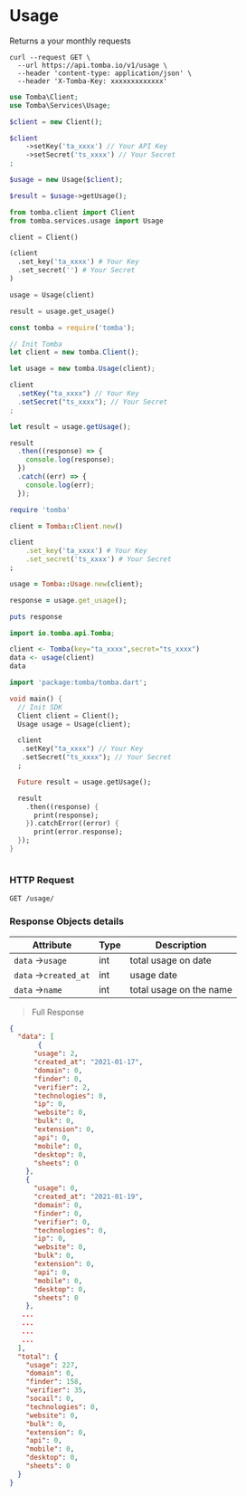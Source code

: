 # Usage

Returns a your monthly requests

```shell
curl --request GET \
  --url https://api.tomba.io/v1/usage \
  --header 'content-type: application/json' \
  --header 'X-Tomba-Key: xxxxxxxxxxxxx'
```

```php
use Tomba\Client;
use Tomba\Services\Usage;

$client = new Client();

$client
    ->setKey('ta_xxxx') // Your API Key
    ->setSecret('ts_xxxx') // Your Secret
;

$usage = new Usage($client);

$result = $usage->getUsage();

```

```python
from tomba.client import Client
from tomba.services.usage import Usage

client = Client()

(client
  .set_key('ta_xxxx') # Your Key
  .set_secret('') # Your Secret
)

usage = Usage(client)

result = usage.get_usage()

```

```javascript
const tomba = require('tomba');

// Init Tomba
let client = new tomba.Client();

let usage = new tomba.Usage(client);

client
  .setKey("ta_xxxx") // Your Key
  .setSecret("ts_xxxx"); // Your Secret
;

let result = usage.getUsage();

result
  .then((response) => {
    console.log(response);
  })
  .catch((err) => {
    console.log(err);
  });

```

```ruby
require 'tomba'

client = Tomba::Client.new()

client
    .set_key('ta_xxxx') # Your Key
    .set_secret('ts_xxxx') # Your Secret
;

usage = Tomba::Usage.new(client);

response = usage.get_usage();

puts response

```

```java
import io.tomba.api.Tomba;

```

```r
client <- Tomba(key="ta_xxxx",secret="ts_xxxx")
data <- usage(client)
data
```

```dart
import 'package:tomba/tomba.dart';

void main() { 
  // Init SDK
  Client client = Client();
  Usage usage = Usage(client);

  client
   .setKey("ta_xxxx") // Your Key
   .setSecret("ts_xxxx"); // Your Secret
  ;

  Future result = usage.getUsage();

  result
    .then((response) {
      print(response);
    }).catchError((error) {
      print(error.response);
  });
}

```

```powershell

```

### HTTP Request

`GET /usage/`

### Response Objects details

| Attribute             | Type | Description             |
| --------------------- | ---- | ----------------------- |
| `data` ->`usage`      | int  | total usage on date     |
| `data` ->`created_at` | int  | usage date              |
| `data` ->`name`       | int  | total usage on the name |

> Full Response

```json
{
  "data": [
       {
      "usage": 2,
      "created_at": "2021-01-17",
      "domain": 0,
      "finder": 0,
      "verifier": 2,
      "technologies": 0,
      "ip": 0,
      "website": 0,
      "bulk": 0,
      "extension": 0,
      "api": 0,
      "mobile": 0,
      "desktop": 0,
      "sheets": 0
    },
    {
      "usage": 0,
      "created_at": "2021-01-19",
      "domain": 0,
      "finder": 0,
      "verifier": 0,
      "technologies": 0,
      "ip": 0,
      "website": 0,
      "bulk": 0,
      "extension": 0,
      "api": 0,
      "mobile": 0,
      "desktop": 0,
      "sheets": 0
    },
   ...
   ...
   ...
   ...
  ],
  "total": {
    "usage": 227,
    "domain": 0,
    "finder": 158,
    "verifier": 35,
    "socail": 0,
    "technologies": 0,
    "website": 0,
    "bulk": 0,
    "extension": 0,
    "api": 0,
    "mobile": 0,
    "desktop": 0,
    "sheets": 0
  }
}
```
